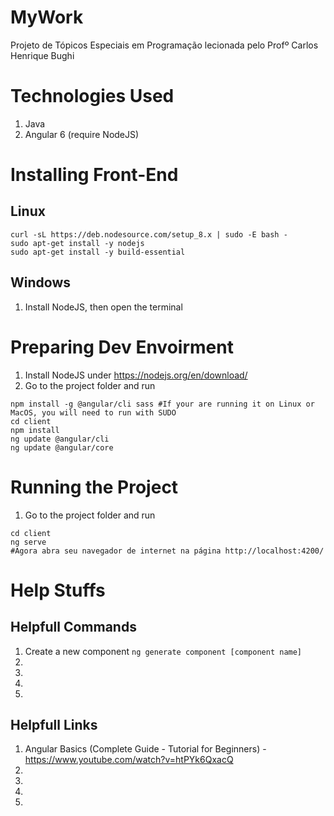 # MyWork
Projeto de Tópicos Especiais em Programação lecionada pelo Profº Carlos Henrique Bughi

# Technologies Used

1. Java 
2. Angular 6 (require NodeJS)


# Installing Front-End

## Linux
```
curl -sL https://deb.nodesource.com/setup_8.x | sudo -E bash -
sudo apt-get install -y nodejs
sudo apt-get install -y build-essential
```

## Windows

1. Install NodeJS, then open the terminal

# Preparing Dev Envoirment

1. Install NodeJS under https://nodejs.org/en/download/
2. Go to the project folder and run
```
npm install -g @angular/cli sass #If your are running it on Linux or MacOS, you will need to run with SUDO
cd client
npm install
ng update @angular/cli
ng update @angular/core
```

# Running the Project

1. Go to the project folder and run
```
cd client
ng serve
#Agora abra seu navegador de internet na página http://localhost:4200/
```

# Help Stuffs

## Helpfull Commands

1. Create a new component `ng generate component [component name]`
2.
3.
4.
5.


## Helpfull Links
1. Angular Basics (Complete Guide - Tutorial for Beginners) - https://www.youtube.com/watch?v=htPYk6QxacQ
2.
3.
4.
5.
